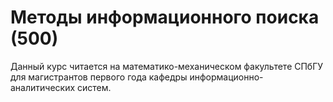 # Методы информационного поиска (500)

Данный курс читается на математико-механическом факультете СПбГУ для магистрантов первого года 
кафедры информационно-аналитических систем.

